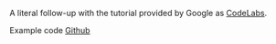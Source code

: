 A literal follow-up with the tutorial provided by Google as [CodeLabs](https://developer.android.com/courses/pathways/compose).


Example code [Github](https://github.com/googlecodelabs/android-compose-codelabs)